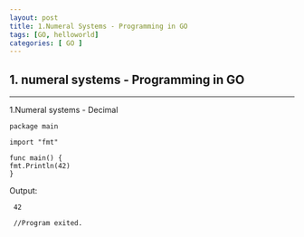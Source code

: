 ```yaml
---
layout: post
title: 1.Numeral Systems - Programming in GO
tags: [GO, helloworld]
categories: [ GO ]
---
```



## 1. numeral systems - Programming in GO


---
1.Numeral systems -  Decimal

    package main

    import "fmt"

    func main() {
	fmt.Println(42) 
    }

    
Output:    
     
     42

     //Program exited.

